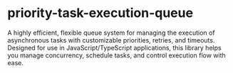# priority-task-execution-queue
A highly efficient, flexible queue system for managing the execution of asynchronous tasks with customizable priorities, retries, and timeouts. Designed for use in JavaScript/TypeScript applications, this library helps you manage concurrency, schedule tasks, and control execution flow with ease.
